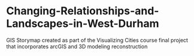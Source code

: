 # Changing-Relationships-and-Landscapes-in-West-Durham
GIS Storymap created as part of the Visualizing Cities course final project that incorporates arcGIS and 3D modeling reconstruction
